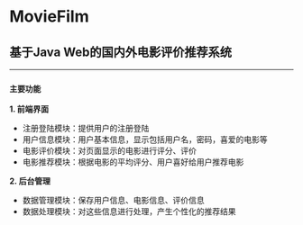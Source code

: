 # MovieFilm
## 基于Java Web的国内外电影评价推荐系统
---
### `主要功能`

**1. 前端界面**
- 注册登陆模块：提供用户的注册登陆
- 用户信息模块：用户基本信息，显示包括用户名，密码，喜爱的电影等
- 电影评价模块：对页面显示的电影进行评分、评价
- 电影推荐模块：根据电影的平均评分、用户喜好给用户推荐电影

**2. 后台管理**
- 数据管理模块：保存用户信息、电影信息、评价信息
- 数据处理模块：对这些信息进行处理，产生个性化的推荐结果

